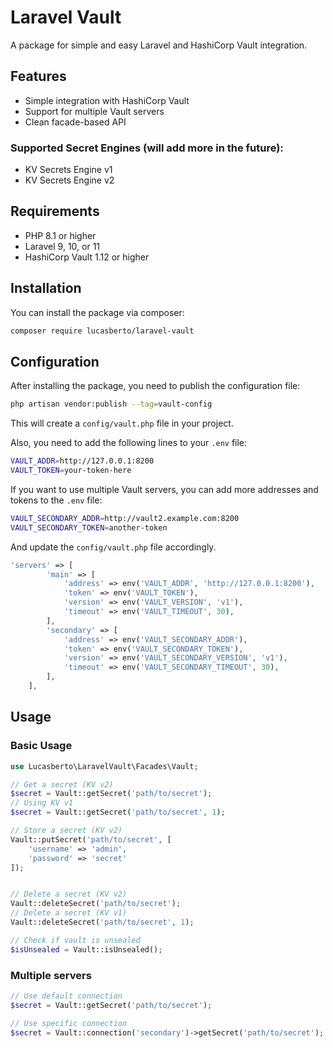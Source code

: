 # Laravel Vault

A package for simple and easy Laravel and HashiCorp Vault integration.

## Features

- Simple integration with HashiCorp Vault
- Support for multiple Vault servers
- Clean facade-based API

### Supported Secret Engines (will add more in the future):

- KV Secrets Engine v1
- KV Secrets Engine v2

## Requirements

- PHP 8.1 or higher
- Laravel 9, 10, or 11
- HashiCorp Vault 1.12 or higher

## Installation

You can install the package via composer:

```bash
composer require lucasberto/laravel-vault
```

## Configuration

After installing the package, you need to publish the configuration file:

```bash
php artisan vendor:publish --tag=vault-config
```

This will create a `config/vault.php` file in your project.

Also, you need to add the following lines to your `.env` file:

```bash
VAULT_ADDR=http://127.0.0.1:8200
VAULT_TOKEN=your-token-here
```

If you want to use multiple Vault servers, you can add more addresses and tokens to the `.env` file:

```bash
VAULT_SECONDARY_ADDR=http://vault2.example.com:8200
VAULT_SECONDARY_TOKEN=another-token
```

And update the `config/vault.php` file accordingly.

```php
'servers' => [
        'main' => [
            'address' => env('VAULT_ADDR', 'http://127.0.0.1:8200'),
            'token' => env('VAULT_TOKEN'),
            'version' => env('VAULT_VERSION', 'v1'),
            'timeout' => env('VAULT_TIMEOUT', 30),
        ],
        'secondary' => [
            'address' => env('VAULT_SECONDARY_ADDR'),
            'token' => env('VAULT_SECONDARY_TOKEN'),
            'version' => env('VAULT_SECONDARY_VERSION', 'v1'),
            'timeout' => env('VAULT_SECONDARY_TIMEOUT', 30),
        ],
    ],
```

## Usage

### Basic Usage

```php
use Lucasberto\LaravelVault\Facades\Vault;

// Get a secret (KV v2)
$secret = Vault::getSecret('path/to/secret');
// Using KV v1
$secret = Vault::getSecret('path/to/secret', 1);

// Store a secret (KV v2)
Vault::putSecret('path/to/secret', [
    'username' => 'admin',
    'password' => 'secret'
]);


// Delete a secret (KV v2)
Vault::deleteSecret('path/to/secret');
// Delete a secret (KV v1)
Vault::deleteSecret('path/to/secret', 1);

// Check if vault is unsealed
$isUnsealed = Vault::isUnsealed();
```

### Multiple servers

```php
// Use default connection
$secret = Vault::getSecret('path/to/secret');

// Use specific connection
$secret = Vault::connection('secondary')->getSecret('path/to/secret');
```
